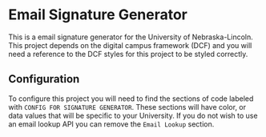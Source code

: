 # Email Signature Generator

This is a email signature generator for the University of Nebraska-Lincoln.
This project depends on the digital campus framework (DCF) and you will need a reference to the DCF styles
for this project to be styled correctly.

## Configuration

To configure this project you will need to find the sections of code labeled with `CONFIG FOR SIGNATURE GENERATOR`.
These sections will have color, or data values that will be specific to your University. If you do not wish to use
an email lookup API you can remove the `Email Lookup` section.

